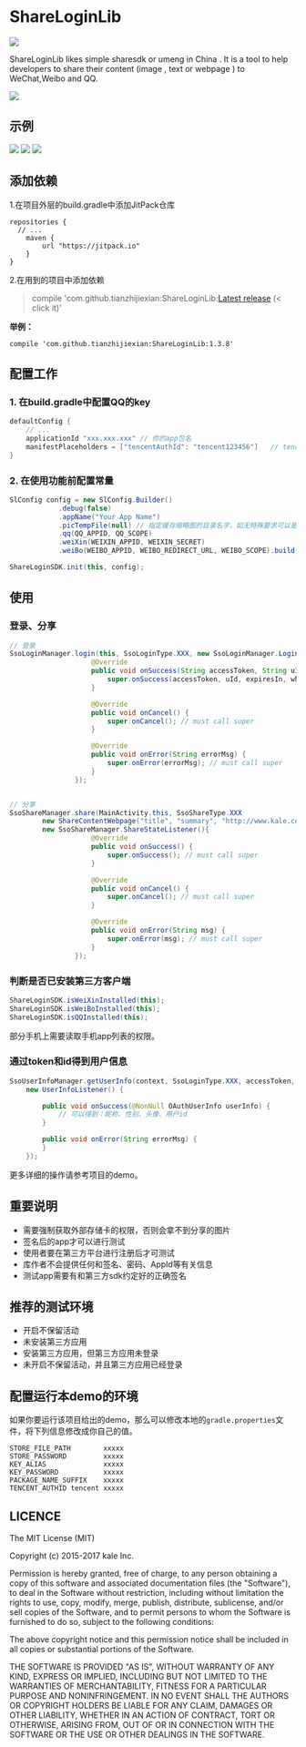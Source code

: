 # ShareLoginLib   
[![](https://jitpack.io/v/tianzhijiexian/ShareLoginLib.svg)](https://jitpack.io/#tianzhijiexian/ShareLoginLib)  

ShareLoginLib likes simple sharesdk or umeng in China . It is a tool to help developers to share their content (image , text or webpage ) to WeChat,Weibo and QQ.  

![](./screenshot/logo.png)

## 示例
![](./screenshot/login.png) ![](./screenshot/share.png) ![](./screenshot/wechat.png)

## 添加依赖

1.在项目外层的build.gradle中添加JitPack仓库

```
repositories {
  // ...
	maven {
		url "https://jitpack.io"
	}
}
```

2.在用到的项目中添加依赖  
>	compile 'com.github.tianzhijiexian:ShareLoginLib:[Latest release](https://github.com/tianzhijiexian/ShareLoginLib/releases) (< click it)'  

**举例：**
```
compile 'com.github.tianzhijiexian:ShareLoginLib:1.3.8'
```

## 配置工作

### 1. 在build.gradle中配置QQ的key  

```java
defaultConfig {
	// ...
    applicationId "xxx.xxx.xxx" // 你的app包名
    manifestPlaceholders = ["tencentAuthId": "tencent123456"]   // tencent+你的AppId
}
```

### 2. 在使用功能前配置常量

```java  
SlConfig config = new SlConfig.Builder()
            .debug(false)
            .appName("Your App Name")
            .picTempFile(null) // 指定缓存缩略图的目录名字，如无特殊要求可以是null
            .qq(QQ_APPID, QQ_SCOPE)
            .weiXin(WEIXIN_APPID, WEIXIN_SECRET)
            .weiBo(WEIBO_APPID, WEIBO_REDIRECT_URL, WEIBO_SCOPE).build();

ShareLoginSDK.init(this, config);
```

## 使用

### 登录、分享  
```JAVA  
// 登录
SsoLoginManager.login(this, SsoLoginType.XXX, new SsoLoginManager.LoginListener(){
                    @Override
                    public void onSuccess(String accessToken, String uId, long expiresIn, @Nullable String wholeData) {
                        super.onSuccess(accessToken, uId, expiresIn, wholeData); // must call super
                    }

                    @Override
                    public void onCancel() {
                        super.onCancel(); // must call super
                    }

                    @Override
                    public void onError(String errorMsg) {
                        super.onError(errorMsg); // must call super
                    }
                });


// 分享
SsoShareManager.share(MainActivity.this, SsoShareType.XXX
        new ShareContentWebpage("title", "summary", "http://www.kale.com", mBitmap),
        new SsoShareManager.ShareStateListener(){
                    @Override
                    public void onSuccess() {
                        super.onSuccess(); // must call super
                    }

                    @Override
                    public void onCancel() {
                        super.onCancel(); // must call super
                    }

                    @Override
                    public void onError(String msg) {
                        super.onError(msg); // must call super
                    }
                });

```   

### 判断是否已安装第三方客户端  
```JAVA
ShareLoginSDK.isWeiXinInstalled(this);
ShareLoginSDK.isWeiBoInstalled(this);
ShareLoginSDK.isQQInstalled(this);
```

部分手机上需要读取手机app列表的权限。


### 通过token和id得到用户信息
```JAVA
SsoUserInfoManager.getUserInfo(context, SsoLoginType.XXX, accessToken, userId,
    new UserInfoListener() {

        public void onSuccess(@NonNull OAuthUserInfo userInfo) {
            // 可以得到：昵称、性别、头像、用户id
        }

        public void onError(String errorMsg) {
        }
    });
```  

更多详细的操作请参考项目的demo。

## 重要说明

- 需要强制获取外部存储卡的权限，否则会拿不到分享的图片
- 签名后的app才可以进行测试
- 使用者要在第三方平台进行注册后才可测试
- 库作者不会提供任何和签名、密码、AppId等有关信息
- 测试app需要有和第三方sdk约定好的正确签名

## 推荐的测试环境  

- 开启不保留活动
- 未安装第三方应用  
- 安装第三方应用，但第三方应用未登录  
- 未开启不保留活动，并且第三方应用已经登录

## 配置运行本demo的环境

如果你要运行该项目给出的demo，那么可以修改本地的`gradle.properties`文件，将下列信息修改成你自己的值。   

```
STORE_FILE_PATH	       xxxxx
STORE_PASSWORD	       xxxxx
KEY_ALIAS		       xxxxx
KEY_PASSWORD	       xxxxx
PACKAGE_NAME_SUFFIX    xxxxx
TENCENT_AUTHID tencent xxxxx
```

## LICENCE

  The MIT License (MIT)

  Copyright (c) 2015-2017 kale Inc.

  Permission is hereby granted, free of charge, to any person obtaining a copy
  of this software and associated documentation files (the "Software"), to deal
  in the Software without restriction, including without limitation the rights
  to use, copy, modify, merge, publish, distribute, sublicense, and/or sell
  copies of the Software, and to permit persons to whom the Software is
  furnished to do so, subject to the following conditions:

  The above copyright notice and this permission notice shall be included in
  all copies or substantial portions of the Software.

  THE SOFTWARE IS PROVIDED "AS IS", WITHOUT WARRANTY OF ANY KIND, EXPRESS OR
  IMPLIED, INCLUDING BUT NOT LIMITED TO THE WARRANTIES OF MERCHANTABILITY,
  FITNESS FOR A PARTICULAR PURPOSE AND NONINFRINGEMENT. IN NO EVENT SHALL THE
  AUTHORS OR COPYRIGHT HOLDERS BE LIABLE FOR ANY CLAIM, DAMAGES OR OTHER
  LIABILITY, WHETHER IN AN ACTION OF CONTRACT, TORT OR OTHERWISE, ARISING FROM,
  OUT OF OR IN CONNECTION WITH THE SOFTWARE OR THE USE OR OTHER DEALINGS IN
  THE SOFTWARE.
